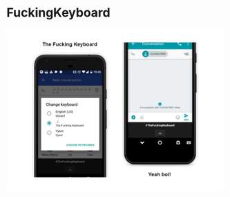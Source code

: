# FuckingKeyboard
![fucking screenshot](https://raw.githubusercontent.com/johnchrisdc/FuckingKeyboard/master/fuckingkb.jpg)
